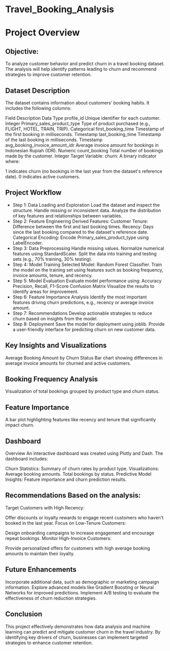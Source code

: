 # Travel_Booking_Analysis
# Project Overview
## Objective:
To analyze customer behavior and predict churn in a travel booking dataset. The analysis will help identify patterns leading to churn and recommend strategies to improve customer retention.

## Dataset Description
The dataset contains information about customers’ booking habits. It includes the following columns:

Field	Description	Data Type
profile_id	Unique identifier for each customer.	Integer
Primary_sales_product_type	Type of product purchased (e.g., FLIGHT, HOTEL, TRAIN, TRIP).	Categorical
first_booking_time	Timestamp of the first booking in milliseconds.	Timestamp
last_booking_time	Timestamp of the last booking in milliseconds.	Timestamp
avg_booking_invoice_amount_idr	Average invoice amount for bookings in Indonesian Rupiah (IDR).	Numeric
count_booking	Total number of bookings made by the customer.	Integer
Target Variable:
churn: A binary indicator where:

1 indicates churn (no bookings in the last year from the dataset's reference date).
0 indicates active customers.

## Project Workflow
- Step 1: Data Loading and Exploration
Load the dataset and inspect the structure.
Handle missing or inconsistent data.
Analyze the distribution of key features and relationships between variables.
- Step 2: Feature Engineering
Derived Features:
Customer Tenure: Difference between the first and last booking times.
Recency: Days since the last booking compared to the dataset's reference date.
Categorical Encoding:
Encode Primary_sales_product_type using LabelEncoder.
- Step 3: Data Preprocessing
Handle missing values.
Normalize numerical features using StandardScaler.
Split the data into training and testing sets (e.g., 70% training, 30% testing).
- Step 4: Model Training
Selected Model: Random Forest Classifier.
Train the model on the training set using features such as booking frequency, invoice amounts, tenure, and recency.
- Step 5: Model Evaluation
Evaluate model performance using:
Accuracy
Precision, Recall, F1-Score
Confusion Matrix
Visualize the results to identify areas for improvement.
- Step 6: Feature Importance Analysis
Identify the most important features driving churn predictions, e.g., recency or average invoice amount.
- Step 7: Recommendations
Develop actionable strategies to reduce churn based on insights from the model.
- Step 8: Deployment
Save the model for deployment using joblib.
Provide a user-friendly interface for predicting churn on new customer data.

## Key Insights and Visualizations
Average Booking Amount by Churn Status
Bar chart showing differences in average invoice amounts for churned and active customers.

## Booking Frequency Analysis
Visualization of total bookings grouped by product type and churn status.

## Feature Importance
A bar plot highlighting features like recency and tenure that significantly impact churn.

## Dashboard
Overview
An interactive dashboard was created using Plotly and Dash. The dashboard includes:

Churn Statistics: Summary of churn rates by product type.
Visualizations:
Average booking amounts.
Total bookings by status.
Predictive Model Insights: Feature importance and churn prediction results.

## Recommendations Based on the analysis:

Target Customers with High Recency:

Offer discounts or loyalty rewards to engage recent customers who haven't booked in the last year.
Focus on Low-Tenure Customers:

Design onboarding campaigns to increase engagement and encourage repeat bookings.
Monitor High-Invoice Customers:

Provide personalized offers for customers with high average booking amounts to maintain their loyalty.

## Future Enhancements
Incorporate additional data, such as demographic or marketing campaign information.
Explore advanced models like Gradient Boosting or Neural Networks for improved predictions.
Implement A/B testing to evaluate the effectiveness of churn reduction strategies.

## Conclusion
This project effectively demonstrates how data analysis and machine learning can predict and mitigate customer churn in the travel industry. By identifying key drivers of churn, businesses can implement targeted strategies to enhance customer retention.
